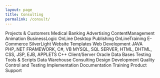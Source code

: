 ```yaml
---
layout: page
title: Consulting
permalink: /consult/
---
```


Projects & Customers
Medical
Banking
Advertising
ContentManagement
Animation
BusinessLogic
OnLine Desktop Publishing
OnLineTraining
E-Commerce
SilverLight
Website Templates
Web Development
JAVA PHP,.NET FRAMEWORK, C#, VB
MYSQL, SQL SERVER, HTML, DHTML, CSS, JSP, EJB, APPLETS
C++
Client/Server
Oracle
Data Bases
Testing Tools & Scripts
Data Warehouse
Consulting
Design
Development
Quality Control and Testing
Implementation
Documentation
Training
Product Support